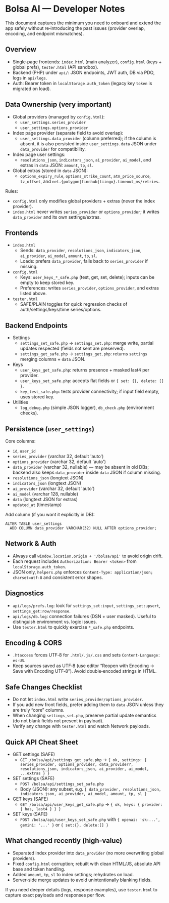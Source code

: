 # Bolsa AI — Developer Notes

This document captures the minimum you need to onboard and extend the app safely without re‑introducing the past issues (provider overlap, encoding, and endpoint mismatches).

## Overview
- Single‑page frontends: `index.html` (main analyzer), `config.html` (keys + global prefs), `tester.html` (API sandbox).
- Backend (PHP) under `api/`: JSON endpoints, JWT auth, DB via PDO, logs in `api/logs`.
- Auth: Bearer token in `localStorage.auth_token` (legacy key `token` is migrated on load).

## Data Ownership (very important)
- Global providers (managed by `config.html`):
  - `user_settings.series_provider`
  - `user_settings.options_provider`
- Index page provider (separate field to avoid overlap):
  - `user_settings.data_provider` (column preferred); if the column is absent, it is also persisted inside `user_settings.data` JSON under `data_provider` for compatibility.
- Index page user settings:
  - `resolutions_json`, `indicators_json`, `ai_provider`, `ai_model`, and extras in `data` JSON: `amount`, `tp`, `sl`.
- Global extras (stored in `data` JSON):
  - `options_expiry_rule`, `options_strike_count`, `atm_price_source`, `tz_offset`, and `net.{polygon|finnhub|tiingo}.timeout_ms/retries`.

Rules:
- `config.html` only modifies global providers + extras (never the index provider).
- `index.html` never writes `series_provider` or `options_provider`; it writes `data_provider` and its own settings/extras.

## Frontends
- `index.html`
  - Sends: `data_provider`, `resolutions_json`, `indicators_json`, `ai_provider`, `ai_model`, `amount`, `tp`, `sl`.
  - Loads: prefers `data_provider`, falls back to `series_provider` if missing.
- `config.html`
  - Keys: `user_keys_*_safe.php` (test, get, set, delete); inputs can be empty to keep stored key.
  - Preferences: writes `series_provider`, `options_provider`, and extras listed above.
- `tester.html`
  - SAFE/PLAIN toggles for quick regression checks of auth/settings/keys/time series/options.

## Backend Endpoints
- Settings
  - `settings_set_safe.php` → `settings_set.php`: merge write, partial updates respected (fields not sent are preserved).
  - `settings_get_safe.php` → `settings_get.php`: returns `settings` merging columns + `data` JSON.
- Keys
  - `user_keys_get_safe.php`: returns presence + masked last4 per provider.
  - `user_keys_set_safe.php`: accepts flat fields or `{ set: {}, delete: [] }`.
  - `key_test_safe.php`: tests provider connectivity; if input field empty, uses stored key.
- Utilities
  - `log_debug.php` (simple JSON logger), `db_check.php` (environment checks).

## Persistence (`user_settings`)
Core columns:
- `id`, `user_id`
- `series_provider` (varchar 32, default 'auto')
- `options_provider` (varchar 32, default 'auto')
- `data_provider` (varchar 32, nullable) — may be absent in old DBs; backend also keeps `data_provider` inside `data` JSON if column missing.
- `resolutions_json` (longtext JSON)
- `indicators_json` (longtext JSON)
- `ai_provider` (varchar 32, default 'auto')
- `ai_model` (varchar 128, nullable)
- `data` (longtext JSON for extras)
- `updated_at` (timestamp)

Add column (if you want it explicitly in DB):
```
ALTER TABLE user_settings
  ADD COLUMN data_provider VARCHAR(32) NULL AFTER options_provider;
```

## Network & Auth
- Always call `window.location.origin + '/bolsa/api'` to avoid origin drift.
- Each request includes `Authorization: Bearer <token>` from `localStorage.auth_token`.
- JSON only, `helpers.php` enforces `Content-Type: application/json; charset=utf-8` and consistent error shapes.

## Diagnostics
- `api/logs/prefs.log`: look for `settings_set:input`, `settings_set:upsert`, `settings_get:row/response`.
- `api/logs/db.log`: connection failures (DSN + user masked). Useful to distinguish environment vs. logic issues.
- Use `tester.html` to quickly exercise `*_safe.php` endpoints.

## Encoding & CORS
- `.htaccess` forces UTF‑8 for `.html/.js/.css` and sets `Content-Language: es-US`.
- Keep sources saved as UTF‑8 (use editor “Reopen with Encoding → Save with Encoding UTF‑8”). Avoid double‑encoded strings in HTML.

## Safe Changes Checklist
- Do not let `index.html` write `series_provider/options_provider`.
- If you add new front fields, prefer adding them to `data` JSON unless they are truly “core” columns.
- When changing `settings_set.php`, preserve partial update semantics (do not blank fields not present in payload).
- Verify any change with `tester.html` and watch Network payloads.

## Quick API Cheat Sheet
- GET settings (SAFE)
  - `GET /bolsa/api/settings_get_safe.php` → `{ ok, settings: { series_provider, options_provider, data_provider?, resolutions_json, indicators_json, ai_provider, ai_model, ...extras } }`
- SET settings (SAFE)
  - `POST /bolsa/api/settings_set_safe.php`
  - Body (JSON): any subset, e.g. `{ data_provider, resolutions_json, indicators_json, ai_provider, ai_model, amount, tp, sl }`
- GET keys (SAFE)
  - `GET /bolsa/api/user_keys_get_safe.php` → `{ ok, keys: { provider: { has, last4 } } }`
- SET keys (SAFE)
  - `POST /bolsa/api/user_keys_set_safe.php` with `{ openai: 'sk-...', gemini: '...' }` or `{ set:{}, delete:[] }`

## What changed recently (high‑value)
- Separated index provider into `data_provider` (no more overwriting global providers).
- Fixed `config.html` corruption; rebuilt with clean HTML/JS, absolute API base and token handling.
- Added `amount`, `tp`, `sl` to index settings; rehydrates on load.
- Server‑side merge updates to avoid unintentionally blanking fields.

If you need deeper details (logs, response examples), use `tester.html` to capture exact payloads and responses per flow.

